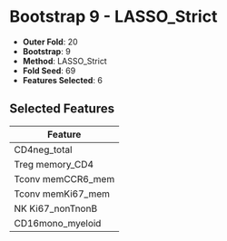 # Bootstrap 9 - LASSO_Strict

- **Outer Fold**: 20
- **Bootstrap**: 9
- **Method**: LASSO_Strict
- **Fold Seed**: 69
- **Features Selected**: 6

## Selected Features

| Feature |
|---------|
| CD4neg_total |
| Treg memory_CD4 |
| Tconv memCCR6_mem |
| Tconv memKi67_mem |
| NK Ki67_nonTnonB |
| CD16mono_myeloid |
